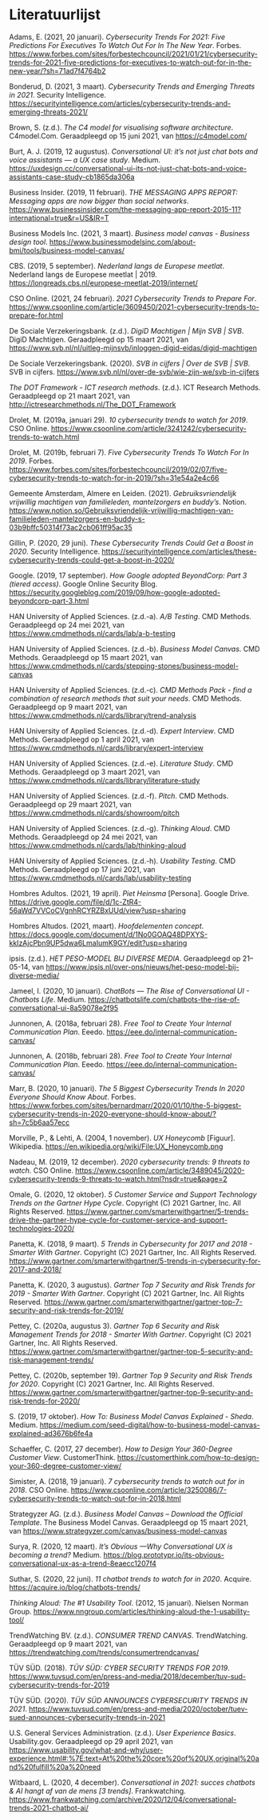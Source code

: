 

# Literatuurlijst

Adams, E. (2021, 20 januari). *Cybersecurity Trends For 2021: Five Predictions For Executives To Watch Out For In The New Year*. Forbes. https://www.forbes.com/sites/forbestechcouncil/2021/01/21/cybersecurity-trends-for-2021-five-predictions-for-executives-to-watch-out-for-in-the-new-year/?sh=71ad7f4764b2

Bonderud, D. (2021, 3 maart). *Cybersecurity Trends and Emerging Threats in 2021*. Security Intelligence. https://securityintelligence.com/articles/cybersecurity-trends-and-emerging-threats-2021/

Brown, S. (z.d.). *The C4 model for visualising software architecture*. C4model.Com. Geraadpleegd op 15 juni 2021, van https://c4model.com/

Burt, A. J. (2019, 12 augustus). *Conversational UI: it’s not just chat bots and voice assistants — a UX case study*. Medium. https://uxdesign.cc/conversational-ui-its-not-just-chat-bots-and-voice-assistants-case-study-cb1865da306a

Business Insider. (2019, 11 februari). *THE MESSAGING APPS REPORT: Messaging apps are now bigger than social networks*. https://www.businessinsider.com/the-messaging-app-report-2015-11?international=true&r=US&IR=T

Business Models Inc. (2021, 3 maart). *Business model canvas - Business design tool*. https://www.businessmodelsinc.com/about-bmi/tools/business-model-canvas/

CBS. (2019, 5 september). *Nederland langs de Europese meetlat*. Nederland langs de Europese meetlat | 2019. https://longreads.cbs.nl/europese-meetlat-2019/internet/

CSO Online. (2021, 24 februari). *2021 Cybersecurity Trends to Prepare For*. https://www.csoonline.com/article/3609450/2021-cybersecurity-trends-to-prepare-for.html

De Sociale Verzekeringsbank. (z.d.). *DigiD Machtigen | Mijn SVB | SVB*. DigiD Machtigen. Geraadpleegd op 15 maart 2021, van https://www.svb.nl/nl/uitleg-mijnsvb/inloggen-digid-eidas/digid-machtigen

De Sociale Verzekeringsbank. (2020). *SVB in cijfers | Over de SVB | SVB*. SVB in cijfers. https://www.svb.nl/nl/over-de-svb/wie-zijn-we/svb-in-cijfers

*The DOT Framework - ICT research methods*. (z.d.). ICT Research Methods. Geraadpleegd op 21 maart 2021, van http://ictresearchmethods.nl/The_DOT_Framework

Drolet, M. (2019a, januari 29). *10 cybersecurity trends to watch for 2019*. CSO Online. https://www.csoonline.com/article/3241242/cybersecurity-trends-to-watch.html

Drolet, M. (2019b, februari 7). *Five Cybersecurity Trends To Watch For In 2019*. Forbes. https://www.forbes.com/sites/forbestechcouncil/2019/02/07/five-cybersecurity-trends-to-watch-for-in-2019/?sh=31e54a2e4c66

Gemeente Amsterdam, Almere en Leiden. (2021). *Gebruiksvriendelijk vrijwillig machtigen van familieleden, mantelzorgers en buddy’s*. Notion. https://www.notion.so/Gebruiksvriendelijk-vrijwillig-machtigen-van-familieleden-mantelzorgers-en-buddy-s-03b9bffc50314f73ac2cb061ff95ac35

Gillin, P. (2020, 29 juni). *These Cybersecurity Trends Could Get a Boost in 2020*. Security Intelligence. https://securityintelligence.com/articles/these-cybersecurity-trends-could-get-a-boost-in-2020/

Google. (2019, 17 september). *How Google adopted BeyondCorp: Part 3 (tiered access)*. Google Online Security Blog. https://security.googleblog.com/2019/09/how-google-adopted-beyondcorp-part-3.html

HAN University of Applied Sciences. (z.d.-a). *A/B Testing*. CMD Methods. Geraadpleegd op 24 mei 2021, van https://www.cmdmethods.nl/cards/lab/a-b-testing

HAN University of Applied Sciences. (z.d.-b). *Business Model Canvas*. CMD Methods. Geraadpleegd op 15 maart 2021, van https://www.cmdmethods.nl/cards/stepping-stones/business-model-canvas

HAN University of Applied Sciences. (z.d.-c). *CMD Methods Pack - find a combination of research methods that suit your needs*. CMD Methods. Geraadpleegd op 9 maart 2021, van https://www.cmdmethods.nl/cards/library/trend-analysis

HAN University of Applied Sciences. (z.d.-d). *Expert Interview*. CMD Methods. Geraadpleegd op 1 april 2021, van https://www.cmdmethods.nl/cards/library/expert-interview

HAN University of Applied Sciences. (z.d.-e). *Literature Study*. CMD Methods. Geraadpleegd op 3 maart 2021, van https://www.cmdmethods.nl/cards/library/literature-study

HAN University of Applied Sciences. (z.d.-f). *Pitch*. CMD Methods. Geraadpleegd op 29 maart 2021, van https://www.cmdmethods.nl/cards/showroom/pitch

HAN University of Applied Sciences. (z.d.-g). *Thinking Aloud*. CMD Methods. Geraadpleegd op 24 mei 2021, van https://www.cmdmethods.nl/cards/lab/thinking-aloud

HAN University of Applied Sciences. (z.d.-h). *Usability Testing*. CMD Methods. Geraadpleegd op 17 juni 2021, van https://www.cmdmethods.nl/cards/lab/usability-testing

Hombres Adultos. (2021, 19 april). *Piet Heinsma* [Persona]. Google Drive. https://drive.google.com/file/d/1c-ZtR4-56aWd7VVCoCVgnhRCYRZBxUUd/view?usp=sharing

Hombres Altudos. (2021, maart). *Hoofdelementen concept*. https://docs.google.com/document/d/1No0GOAQ48DPXYS-kkIzAjcPbn9UP5dwa6LmaIumK9GY/edit?usp=sharing

ipsis. (z.d.). *HET PESO-MODEL BIJ DIVERSE MEDIA*. Geraadpleegd op 21–05-14, van https://www.ipsis.nl/over-ons/nieuws/het-peso-model-bij-diverse-media/

Jameel, I. (2020, 10 januari). *ChatBots — The Rise of Conversational UI - Chatbots Life*. Medium. https://chatbotslife.com/chatbots-the-rise-of-conversational-ui-8a59078e2f95

Junnonen, A. (2018a, februari 28). *Free Tool to Create Your Internal Communication Plan*. Eeedo. https://eee.do/internal-communication-canvas/

Junnonen, A. (2018b, februari 28). *Free Tool to Create Your Internal Communication Plan*. Eeedo. https://eee.do/internal-communication-canvas/

Marr, B. (2020, 10 januari). *The 5 Biggest Cybersecurity Trends In 2020 Everyone Should Know About*. Forbes. https://www.forbes.com/sites/bernardmarr/2020/01/10/the-5-biggest-cybersecurity-trends-in-2020-everyone-should-know-about/?sh=7c5b6aa57ecc

Morville, P., & Lehti, A. (2004, 1 november). *UX Honeycomb* [Figuur]. Wikipedia. https://en.wikipedia.org/wiki/File:UX_Honeycomb.png

Nadeau, M. (2019, 12 december). *2020 cybersecurity trends: 9 threats to watch*. CSO Online. https://www.csoonline.com/article/3489045/2020-cybersecurity-trends-9-threats-to-watch.html?nsdr=true&page=2

Omale, G. (2020, 12 oktober). *5 Customer Service and Support Technology Trends on the Gartner Hype Cycle*. Copyright (C) 2021 Gartner, Inc. All Rights Reserved. https://www.gartner.com/smarterwithgartner/5-trends-drive-the-gartner-hype-cycle-for-customer-service-and-support-technologies-2020/

Panetta, K. (2018, 9 maart). *5 Trends in Cybersecurity for 2017 and 2018 - Smarter With Gartner*. Copyright (C) 2021 Gartner, Inc. All Rights Reserved. https://www.gartner.com/smarterwithgartner/5-trends-in-cybersecurity-for-2017-and-2018/

Panetta, K. (2020, 3 augustus). *Gartner Top 7 Security and Risk Trends for 2019 - Smarter With Gartner*. Copyright (C) 2021 Gartner, Inc. All Rights Reserved. https://www.gartner.com/smarterwithgartner/gartner-top-7-security-and-risk-trends-for-2019/

Pettey, C. (2020a, augustus 3). *Gartner Top 6 Security and Risk Management Trends for 2018 - Smarter With Gartner*. Copyright (C) 2021 Gartner, Inc. All Rights Reserved. https://www.gartner.com/smarterwithgartner/gartner-top-5-security-and-risk-management-trends/

Pettey, C. (2020b, september 19). *Gartner Top 9 Security and Risk Trends for 2020*. Copyright (C) 2021 Gartner, Inc. All Rights Reserved. https://www.gartner.com/smarterwithgartner/gartner-top-9-security-and-risk-trends-for-2020/

S. (2019, 17 oktober). *How To: Business Model Canvas Explained - Sheda*. Medium. https://medium.com/seed-digital/how-to-business-model-canvas-explained-ad3676b6fe4a

Schaeffer, C. (2017, 27 december). *How to Design Your 360-Degree Customer View*. CustomerThink. https://customerthink.com/how-to-design-your-360-degree-customer-view/

Simister, A. (2018, 19 januari). *7 cybersecurity trends to watch out for in 2018*. CSO Online. https://www.csoonline.com/article/3250086/7-cybersecurity-trends-to-watch-out-for-in-2018.html

Strategyzer AG. (z.d.). *Business Model Canvas – Download the Official Template*. The Business Model Canvas. Geraadpleegd op 15 maart 2021, van https://www.strategyzer.com/canvas/business-model-canvas

Surya, R. (2020, 12 maart). *It’s Obvious —Why Conversational UX is becoming a trend?* Medium. https://blog.prototypr.io/its-obvious-conversational-ux-as-a-trend-8eaecc1207f4

Suthar, S. (2020, 22 juni). *11 chatbot trends to watch for in 2020*. Acquire. https://acquire.io/blog/chatbots-trends/

*Thinking Aloud: The #1 Usability Tool*. (2012, 15 januari). Nielsen Norman Group. https://www.nngroup.com/articles/thinking-aloud-the-1-usability-tool/

TrendWatching BV. (z.d.). *CONSUMER TREND CANVAS*. TrendWatching. Geraadpleegd op 9 maart 2021, van https://trendwatching.com/trends/consumertrendcanvas/

TÜV SÜD. (2018). *TÜV SÜD: CYBER SECURITY TRENDS FOR 2019*. https://www.tuvsud.com/en/press-and-media/2018/december/tuv-sud-cybersecurity-trends-for-2019

TÜV SÜD. (2020). *TÜV SÜD ANNOUNCES CYBERSECURITY TRENDS IN 2021*. https://www.tuvsud.com/en/press-and-media/2020/october/tuev-sued-announces-cybersecurity-trends-in-2021

U.S. General Services Administration. (z.d.). *User Experience Basics*. Usability.gov. Geraadpleegd op 29 april 2021, van https://www.usability.gov/what-and-why/user-experience.html#:%7E:text=At%20the%20core%20of%20UX,original%20and%20fulfill%20a%20need

Witbaard, L. (2020, 4 december). *Conversational in 2021: succes chatbots & AI hangt af van de mens [3 trends]*. Frankwatching. https://www.frankwatching.com/archive/2020/12/04/conversational-trends-2021-chatbot-ai/